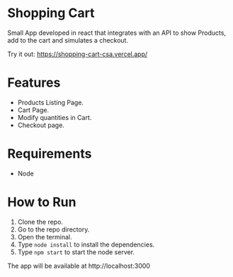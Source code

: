 # Shopping Cart

Small App developed in react that integrates with an API to show Products, add to the cart and simulates a checkout.

Try it out: https://shopping-cart-csa.vercel.app/

# Features
* Products Listing Page.
* Cart Page.
* Modify quantities in Cart.
* Checkout page.

# Requirements

* Node

# How to Run
1. Clone the repo.
2. Go to the repo directory.
3. Open the terminal.
4. Type `node install` to install the dependencies.
5. Type `npm start` to start the node server.

The app will be available at http://localhost:3000
